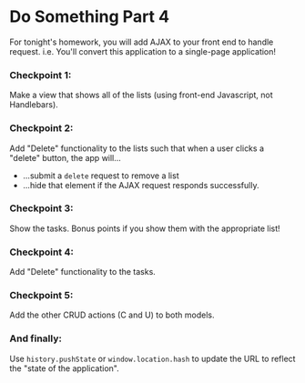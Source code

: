 # Do Something Part 4

For tonight's homework, you will add AJAX to your front end to handle request. i.e. You'll convert
this application to a single-page application!

### Checkpoint 1:

Make a view that shows all of the lists (using front-end Javascript, not Handlebars).

### Checkpoint 2:

Add "Delete" functionality to the lists such that when a user clicks a "delete" button, the app will...
- ...submit a `delete` request to remove a list
- ...hide that element if the AJAX request responds successfully.

### Checkpoint 3:

Show the tasks. Bonus points if you show them with the appropriate list!

### Checkpoint 4:

Add "Delete" functionality to the tasks.

### Checkpoint 5:

Add the other CRUD actions (C and U) to both models.

### And finally:

Use `history.pushState` or `window.location.hash` to update the URL to reflect the "state of the application".
